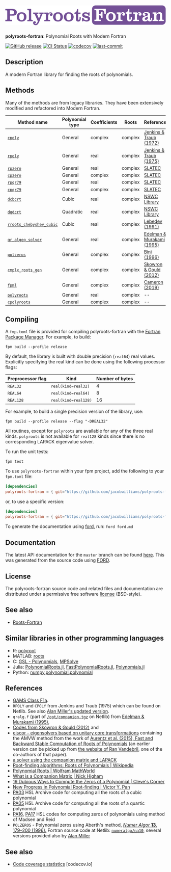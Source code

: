 ![polyroots-fortran](media/logo.png)
============

**polyroots-fortran**: Polynomial Roots with Modern Fortran

[![GitHub release](https://img.shields.io/github/release/jacobwilliams/polyroots-fortran.svg)](https://github.com/jacobwilliams/polyroots-fortran/releases/latest)
[![CI Status](https://github.com/jacobwilliams/polyroots-fortran/actions/workflows/CI.yml/badge.svg)](https://github.com/jacobwilliams/polyroots-fortran/actions)
[![codecov](https://codecov.io/gh/jacobwilliams/polyroots-fortran/branch/master/graph/badge.svg)](https://codecov.io/gh/jacobwilliams/polyroots-fortran)
[![last-commit](https://img.shields.io/github/last-commit/jacobwilliams/polyroots-fortran)](https://github.com/jacobwilliams/polyroots-fortran/commits/master)

## Description

A modern Fortran library for finding the roots of polynomials.

## Methods

Many of the methods are from legacy libraries. They have been extensively modified and refactored into Modern Fortran.

Method name | Polynomial type | Coefficients | Roots | Reference
--- | --- | --- | --- | ---
[`cpoly`](https://jacobwilliams.github.io/polyroots-fortran/proc/cpoly.html) | General | complex | complex | [Jenkins & Traub (1972)](https://dl.acm.org/doi/abs/10.1145/361254.361262)
[`rpoly`](https://jacobwilliams.github.io/polyroots-fortran/proc/rpoly.html) | General | real | complex | [Jenkins & Traub (1975)](https://dl.acm.org/doi/10.1145/355637.355643)
[`rpzero`](https://jacobwilliams.github.io/polyroots-fortran/proc/rpzero.html) | General | real | complex | [SLATEC](https://netlib.org/slatec/src/rpzero.f)
[`cpzero`](https://jacobwilliams.github.io/polyroots-fortran/proc/cpzero.html) | General | complex | complex | [SLATEC](https://netlib.org/slatec/src/cpzero.f)
[`rpqr79`](https://jacobwilliams.github.io/polyroots-fortran/proc/rpqr79.html) | General | real | complex | [SLATEC](https://netlib.org/slatec/src/rpqr79.f)
[`cpqr79`](https://jacobwilliams.github.io/polyroots-fortran/proc/cpqr79.html) | General | complex | complex | [SLATEC](https://netlib.org/slatec/src/cpqr79.f)
[`dcbcrt`](https://jacobwilliams.github.io/polyroots-fortran/proc/dcbcrt.html) | Cubic | real | complex | [NSWC Library](https://github.com/jacobwilliams/nswc)
[`dqdcrt`](https://jacobwilliams.github.io/polyroots-fortran/proc/dqdcrt.html) | Quadratic | real | complex | [NSWC Library](https://github.com/jacobwilliams/nswc)
[`rroots_chebyshev_cubic`](https://jacobwilliams.github.io/polyroots-fortran/proc/rroots_chebyshev_cubic.html) | Cubic | real | complex | [Lebedev (1991)](https://doi.org/10.1515/rnam.1991.6.4.315)
[`qr_algeq_solver`](https://jacobwilliams.github.io/polyroots-fortran/proc/qr_algeq_solver.html) | General | real | complex | [Edelman & Murakami (1995)](https://www.ams.org/journals/mcom/1995-64-210/S0025-5718-1995-1262279-2/S0025-5718-1995-1262279-2.pdf)
[`polzeros`](https://jacobwilliams.github.io/polyroots-fortran/proc/polzeros.html) | General | complex | complex | [Bini (1996)](https://link.springer.com/article/10.1007/BF02207694)
[`cmplx_roots_gen`](https://jacobwilliams.github.io/polyroots-fortran/proc/cmplx_roots_gen.html) | General | complex | complex | [Skowron & Gould (2012)](http://www.astrouw.edu.pl/~jskowron/cmplx_roots_sg/)
[`fpml`](https://jacobwilliams.github.io/polyroots-fortran/proc/fpml.html) | General | complex | complex | [Cameron (2019)](https://link.springer.com/article/10.1007/s11075-018-0641-9)
[`polyroots`](https://jacobwilliams.github.io/polyroots-fortran/proc/polyroots.html) | General | real | complex | --
[`cpolyroots`](https://jacobwilliams.github.io/polyroots-fortran/proc/cpolyroots.html) | General | complex | complex | --

## Compiling

A `fmp.toml` file is provided for compiling polyroots-fortran with the [Fortran Package Manager](https://github.com/fortran-lang/fpm). For example, to build:

```
fpm build --profile release
```

By default, the library is built with double precision (`real64`) real values. Explicitly specifying the real kind can be done using the following processor flags:

Preprocessor flag | Kind  | Number of bytes
----------------- | ----- | ---------------
`REAL32`  | `real(kind=real32)`  | 4
`REAL64`  | `real(kind=real64)`  | 8
`REAL128` | `real(kind=real128)` | 16

For example, to build a single precision version of the library, use:

```
fpm build --profile release --flag "-DREAL32"
```

All routines, except for `polyroots` are available for any of the three real kinds. `polyroots` is not available for `real128` kinds since there is no corresponding LAPACK eigenvalue solver.

To run the unit tests:

```
fpm test
```

To use `polyroots-fortran` within your fpm project, add the following to your `fpm.toml` file:
```toml
[dependencies]
polyroots-fortran = { git="https://github.com/jacobwilliams/polyroots-fortran.git" }
```

or, to use a specific version:
```toml
[dependencies]
polyroots-fortran = { git="https://github.com/jacobwilliams/polyroots-fortran.git", tag = "1.2.0"  }
```

To generate the documentation using [ford](https://github.com/Fortran-FOSS-Programmers/ford), run: ```ford ford.md```

## Documentation

The latest API documentation for the `master` branch can be found [here](https://jacobwilliams.github.io/polyroots-fortran/). This was generated from the source code using [FORD](https://github.com/Fortran-FOSS-Programmers/ford).

## License

The polyroots-fortran source code and related files and documentation are distributed under a permissive free software [license](https://github.com/jacobwilliams/polyroots-fortran/blob/master/LICENSE.md) (BSD-style).

## See also

* [Roots-Fortran](https://github.com/jacobwilliams/roots-fortran)

## Similar libraries in other programming languages

* R: [polyroot](https://stat.ethz.ch/R-manual/R-devel/library/base/html/polyroot.html)
* MATLAB: [roots](https://www.mathworks.com/help/matlab/ref/roots.html)
* C: [GSL - Polynomials](https://www.gnu.org/software/gsl/doc/html/poly.html), [MPSolve](https://numpi.dm.unipi.it/software/mpsolve)
* Julia: [PolynomialRoots.jl](https://github.com/giordano/PolynomialRoots.jl), [FastPolynomialRoots.jl](https://github.com/andreasnoack/FastPolynomialRoots.jl), [Polynomials.jl](https://github.com/JuliaMath/Polynomials.jl)
* Python: [numpy.polynomial.polynomial](https://docs.scipy.org/doc//numpy-1.10.4/reference/routines.polynomials.polynomial.html)

## References

* [GAMS Class F1a](https://gams.nist.gov/cgi-bin/serve.cgi/Class/F1a).
* `RPOLY` and `CPOLY` from Jenkins and Traub (1975) which can be found on Netlib. See also [Alan Miller's updated version](https://jblevins.org/mirror/amiller/rpoly.f90).
* `qralg.f` (part of [`/opt/companion.tgz`](https://netlib.org/opt/companion.tgz) on Netlib) from [Edelman & Murakami (1995)](https://www.ams.org/journals/mcom/1995-64-210/S0025-5718-1995-1262279-2/S0025-5718-1995-1262279-2.pdf),
* [Codes from Skowron & Gould (2012)](http://www.astrouw.edu.pl/~jskowron/cmplx_roots_sg/) and
* [eiscor - eigensolvers based on unitary core transformations](https://github.com/eiscor/eiscor) containing the AMVW method from the work of [Aurentz et al. (2015), Fast and Backward Stable Computation of Roots of Polynomials](https://doi.org/10.1137/140983434) (an earlier version can be picked up from [the website of Ran Vandebril](https://people2.cs.kuleuven.be/~raf.vandebril/homepage/software/companion_qr.php?menu=5), one of the co-authors of that paper).
* [a solver using the companion matrix and LAPACK](https://fortran-lang.discourse.group/t/cardanos-solution-of-the-cubic-equation/111/5?u=ivanpribec)
* [Root-finding algorithms: Roots of Polynomials | Wikipedia](https://en.wikipedia.org/wiki/Root-finding_algorithms#Roots_of_polynomials)
* [Polynomial Roots | Wolfram MathWorld](https://mathworld.wolfram.com/PolynomialRoots.html)
* [What is a Companion Matrix | Nick Higham](https://nhigham.com/2021/03/23/what-is-a-companion-matrix/)
* [19 Dubious Ways to Compute the Zeros of a Polynomial | Cleve's Corner](https://blogs.mathworks.com/cleve/2016/06/27/19-dubious-ways-to-compute-the-zeros-of-a-polynomial/)
* [New Progress in Polynomial Root-finding | Victor Y. Pan](https://arxiv.org/pdf/1805.12042.pdf)
* [PA03](https://www.hsl.rl.ac.uk/archive/specs/pa03.pdf) HSL Archive code for computing all the roots of a cubic polynomial
* [PA05](https://www.hsl.rl.ac.uk/archive/specs/pa05.pdf) HSL Archive code for computing all the roots of a quartic polynomial
* [PA16](https://www.hsl.rl.ac.uk/catalogue/pa16.html), [PA17](https://www.hsl.rl.ac.uk/catalogue/pa17.html) HSL codes for computing zeros of polynomials using method of Madsen and Reid
* `POLZEROS` - Polynomial zeros using Aberth's method, [_Numer Algor_ **13**, 179–200 (1996).](https://doi.org/10.1007/BF02207694) Fortran source code at Netlib: [`numeralgo/na10`](https://netlib.org/numeralgo/na10), several versions provided also by [Alan Miller](https://jblevins.org/mirror/amiller/)

## See also

 * [Code coverage statistics](https://app.codecov.io/gh/jacobwilliams/polyroots-fortran) [codecov.io]
